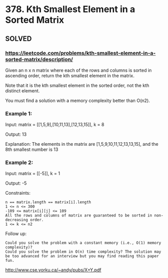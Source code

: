 # 378. Kth Smallest Element in a Sorted Matrix

## SOLVED

### https://leetcode.com/problems/kth-smallest-element-in-a-sorted-matrix/description/

Given an n x n matrix where each of the rows and columns is sorted in ascending order, return the kth smallest element in the matrix.

Note that it is the kth smallest element in the sorted order, not the kth distinct element.

You must find a solution with a memory complexity better than O(n2).



### Example 1:

Input: matrix = [[1,5,9],[10,11,13],[12,13,15]], k = 8

Output: 13

Explanation: The elements in the matrix are [1,5,9,10,11,12,13,13,15], and the 8th smallest number is 13

### Example 2:

Input: matrix = [[-5]], k = 1

Output: -5



Constraints:

    n == matrix.length == matrix[i].length
    1 <= n <= 300
    -109 <= matrix[i][j] <= 109
    All the rows and columns of matrix are guaranteed to be sorted in non-decreasing order.
    1 <= k <= n2



Follow up:

    Could you solve the problem with a constant memory (i.e., O(1) memory complexity)?
    Could you solve the problem in O(n) time complexity? The solution may be too advanced for an interview but you may find reading this paper fun.


http://www.cse.yorku.ca/~andy/pubs/X+Y.pdf
